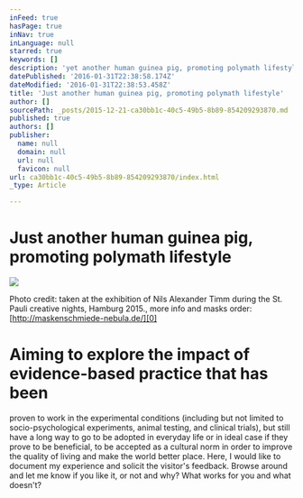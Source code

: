 ```yaml
---
inFeed: true
hasPage: true
inNav: true
inLanguage: null
starred: true
keywords: []
description: 'yet another human guinea pig, promoting polymath lifestyle'
datePublished: '2016-01-31T22:38:58.174Z'
dateModified: '2016-01-31T22:38:53.458Z'
title: 'Just another human guinea pig, promoting polymath lifestyle'
author: []
sourcePath: _posts/2015-12-21-ca30bb1c-40c5-49b5-8b89-854209293870.md
published: true
authors: []
publisher:
  name: null
  domain: null
  url: null
  favicon: null
url: ca30bb1c-40c5-49b5-8b89-854209293870/index.html
_type: Article

---
```

# **Just another human guinea pig, promoting polymath lifestyle**
![](https://the-grid-user-content.s3-us-west-2.amazonaws.com/cfd4cba6-ed50-4bcb-b72d-86abfe711729.jpg)

Photo credit: taken at the exhibition of Nils Alexander Timm during the St. Pauli creative nights, Hamburg 2015., more info and masks order: [http://maskenschmiede-nebula.de/][0]

# Aiming to explore the impact of evidence-based practice that has been 
proven to work in the experimental conditions (including but not limited
to socio-psychological experiments, animal testing, and clinical 
trials), but still have a long way to go to be adopted in everyday life 
or in ideal case if they prove to be beneficial, to be accepted as a 
cultural norm in order to improve the quality of living and make the 
world better place. Here, I would like to document my experience and 
solicit the visitor's feedback. Browse around and let me know if you 
like it, or not and why? What works for you and what doesn't?

[0]: http://maskenschmiede-nebula.de/